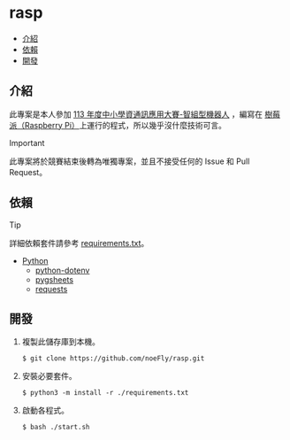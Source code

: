 # rasp

* [介紹](#介紹)
* [依賴](#依賴)
* [開發](#開發)

## 介紹

此專案是本人參加 [113 年度中小學資通訊應用大賽-智組型機器人](https://lurl.cc/hq2QXV)
，編寫在 [樹莓派（Raspberry Pi）](https://lurl.cc/Es4hit)上運行的程式，所以幾乎沒什麼技術可言。
> [!IMPORTANT]
> 此專案將於競賽結束後轉為唯獨專案，並且不接受任何的 Issue 和 Pull Request。

## 依賴

> [!TIP]
> 詳細依賴套件請參考 [requirements.txt](./requirements.txt)。

* [Python](https://lurl.cc/holoIm)
    * [python-dotenv](https://lurl.cc/gRldhY)
    * [pygsheets](https://lurl.cc/UX1CKb)
    * [requests](https://lurl.cc/HkqzVE)

## 開發

1. 複製此儲存庫到本機。
    ```shell
    $ git clone https://github.com/noeFly/rasp.git
    ```
2. 安裝必要套件。
    ```shell
    $ python3 -m install -r ./requirements.txt
    ``` 
3. 啟動各程式。
    ```shell
    $ bash ./start.sh
    ```